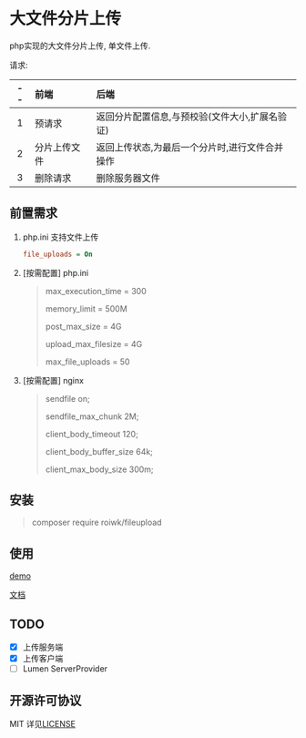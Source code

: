 # 大文件分片上传

php实现的大文件分片上传, 单文件上传.

请求:

--|前端|后端
:--:|:--|:--
1|预请求|返回分片配置信息,与预校验(文件大小,扩展名验证)|
2|分片上传文件|返回上传状态,为最后一个分片时,进行文件合并操作|
3|删除请求|删除服务器文件|

## 前置需求

1. php.ini 支持文件上传

    ```ini
    file_uploads = On
    ```

2. [按需配置] php.ini
    > max_execution_time = 300
    >
    > memory_limit = 500M
    >
    > post_max_size = 4G
    >
    > upload_max_filesize = 4G
    >
    > max_file_uploads = 50

3. [按需配置] nginx
    > sendfile       on;
    >
    > sendfile_max_chunk 2M;
    >
    > client_body_timeout 120;
    >
    > client_body_buffer_size 64k;
    >
    > client_max_body_size 300m;

## 安装

> composer require roiwk/fileupload

## 使用

[demo](./example)

[文档](./doc)

## TODO

- [x] 上传服务端
- [x] 上传客户端
- [ ] Lumen ServerProvider

## 开源许可协议

MIT 详见[LICENSE](./LICENSE)
